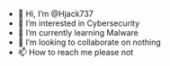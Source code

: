 - 👋 Hi, I’m @Hjack737
- 👀 I’m interested in Cybersecurity
- 🌱 I’m currently learning Malware
- 💞️ I’m looking to collaborate on nothing
- 📫 How to reach me please not

<!---
Hjack737/Hjack737 is a ✨ special ✨ repository because its `README.md` (this file) appears on your GitHub profile.
You can click the Preview link to take a look at your changes.
--->
